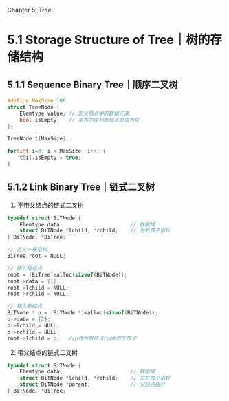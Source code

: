 Chapter 5: Tree

# 5.1 Storage Structure of Tree｜树的存储结构
## 5.1.1 Sequence Binary Tree｜顺序二叉树

```C
#define MaxSize 100
struct TreeNode {
    Elemtype value; // 定义结点中的数据元素
    bool isEmpty;   // 用布尔值判断结点是否为空
};

TreeNode t[MaxSize];

for(int i=0; i < MaxSize; i++) {
    t[i].isEmpty = true;
}
```

## 5.1.2 Link Binary Tree｜链式二叉树

1. 不带父结点的链式二叉树

```C
typedef struct BiTNode {
    Elemtype data;                      // 数据域
    struct BiTNode *lchild, *rchild;    // 左右孩子指针
} BiTNode, *BiTree;

// 定义一棵空树
BiTree root = NULL;

// 插入根结点
root = (BiTree)malloc(sizeof(BiTNode));
root->data = {1};
root->lchild = NULL;
root->rchild = NULL;

// 插入新结点
BiTNode * p = (BiTNode *)malloc(sizeof(BiTNode));
p->data = {2};
p->lchild = NULL;
p->rchild = NULL;
root->lchild = p;   //p作为根结点root的左孩子
```

2. 带父结点的链式二叉树

```C
typedef struct BiTNode {
    Elemtype data;                      // 数据域
    struct BiTNode *lchild, *rchild;    // 左右孩子指针
    struct BiTNode *parent;             // 父结点指针
} BiTNode, *BiTree;
```

